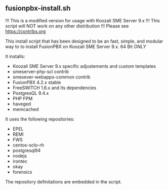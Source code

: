 fusionpbx-install.sh
--------------------------------------
!!! This is a modified version for usage with Koozali SME Server 9.x !!! This script will NOT work on any other distribution !!! Please see https://contribs.org

This install script that has been designed to be an fast, simple, and modular way to to install FusionPBX on Koozali SME Server 9.x. 64 Bit *ONLY*

It installs:
* Koozali SME Server 9.x specific adjustements and custom templates
* smeserver-php-scl contrib
* smesever-webapps-common contrib
* FusionPBX 4.2.x stable
* FreeSWITCH 1.6.x and its dependencies
* PostgresQL 9.4.x
* PHP FPM
* haveged
* memcached

It uses the following repositories:
* EPEL
* REMI
* FWS
* centos-sclo-rh
* postgresql94
* nodejs
* irontec
* okay
* forensics

The repository definitations are embedded in the script.


